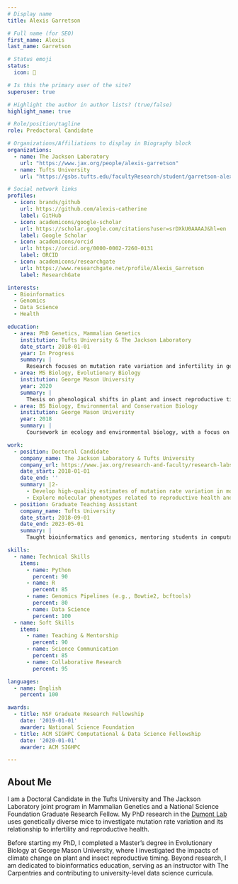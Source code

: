 ```yaml
---
# Display name
title: Alexis Garretson

# Full name (for SEO)
first_name: Alexis
last_name: Garretson

# Status emoji
status:
  icon: 🧬

# Is this the primary user of the site?
superuser: true

# Highlight the author in author lists? (true/false)
highlight_name: true

# Role/position/tagline
role: Predoctoral Candidate

# Organizations/Affiliations to display in Biography block
organizations:
  - name: The Jackson Laboratory
    url: "https://www.jax.org/people/alexis-garretson"
  - name: Tufts University
    url: "https://gsbs.tufts.edu/facultyResearch/student/garretson-alexis"

# Social network links
profiles:
  - icon: brands/github
    url: https://github.com/alexis-catherine
    label: GitHub
  - icon: academicons/google-scholar
    url: https://scholar.google.com/citations?user=srDXkU0AAAAJ&hl=en
    label: Google Scholar
  - icon: academicons/orcid
    url: https://orcid.org/0000-0002-7260-0131
    label: ORCID
  - icon: academicons/researchgate
    url: https://www.researchgate.net/profile/Alexis_Garretson
    label: ResearchGate

interests:
  - Bioinformatics
  - Genomics
  - Data Science
  - Health

education:
  - area: PhD Genetics, Mammalian Genetics
    institution: Tufts University & The Jackson Laboratory
    date_start: 2018-01-01
    year: In Progress
    summary: |
      Research focuses on mutation rate variation and infertility in genetically diverse mice using bioinformatics approaches. Member of the Dumont Lab.
  - area: MS Biology, Evolutionary Biology
    institution: George Mason University
    year: 2020
    summary: |
      Thesis on phenological shifts in plant and insect reproductive timing due to climate change using herbarium specimens and community science data. Supervised by [Dr. Rebecca Forkner](https://science.gmu.edu/directory/rebecca-forkner).
  - area: BS Biology, Environmental and Conservation Biology
    institution: George Mason University
    year: 2018
    summary: |
      Coursework in ecology and environmental biology, with a focus on long-term ecological data analysis.

work:
  - position: Doctoral Candidate
    company_name: The Jackson Laboratory & Tufts University
    company_url: https://www.jax.org/research-and-faculty/research-labs/the-dumont-lab
    date_start: 2018-01-01
    date_end: ''
    summary: |2-
      - Develop high-quality estimates of mutation rate variation in mouse populations.
      - Explore molecular phenotypes related to reproductive health and infertility.
  - position: Graduate Teaching Assistant
    company_name: Tufts University
    date_start: 2018-09-01
    date_end: 2023-05-01
    summary: |
      Taught bioinformatics and genomics, mentoring students in computational biology.

skills:
  - name: Technical Skills
    items:
      - name: Python
        percent: 90
      - name: R
        percent: 85
      - name: Genomics Pipelines (e.g., Bowtie2, bcftools)
        percent: 80
      - name: Data Science
        percent: 100
  - name: Soft Skills
    items:
      - name: Teaching & Mentorship
        percent: 90
      - name: Science Communication
        percent: 85
      - name: Collaborative Research
        percent: 95

languages:
  - name: English
    percent: 100

awards:
  - title: NSF Graduate Research Fellowship
    date: '2019-01-01'
    awarder: National Science Foundation
  - title: ACM SIGHPC Computational & Data Science Fellowship
    date: '2020-01-01'
    awarder: ACM SIGHPC

---
```


## About Me

I am a Doctoral Candidate in the Tufts University and The Jackson Laboratory joint program in Mammalian Genetics and a National Science Foundation Graduate Research Fellow. My PhD research in the [Dumont Lab](https://www.jax.org/research-and-faculty/research-labs/the-dumont-lab) uses genetically diverse mice to investigate mutation rate variation and its relationship to infertility and reproductive health. 

Before starting my PhD, I completed a Master’s degree in Evolutionary Biology at George Mason University, where I investigated the impacts of climate change on plant and insect reproductive timing. Beyond research, I am dedicated to bioinformatics education, serving as an instructor with The Carpentries and contributing to university-level data science curricula.